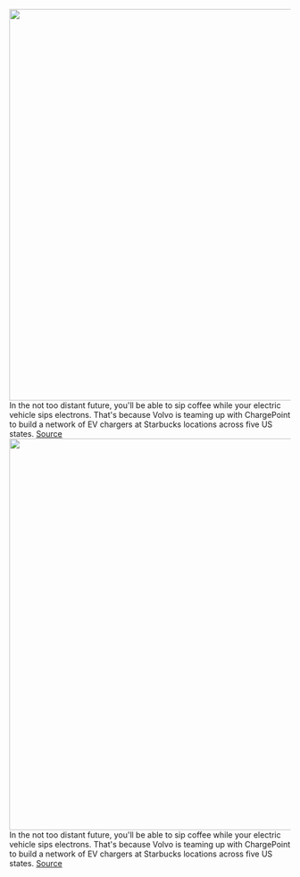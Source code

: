 <img src='https://cdn.vox-cdn.com/thumbor/VjblaDZ8QirvxU0Qx-MzYr5JgfI=/0x0:4000x2762/1200x800/filters:focal(1680x1061:2320x1701)/cdn.vox-cdn.com/uploads/chorus_image/image/70624711/Starbucks_C40.0.jpg' width='700px' /><br/>
In the not too distant future, you'll be able to sip coffee while your electric vehicle sips electrons. That's because Volvo is teaming up with ChargePoint to build a network of EV chargers at Starbucks locations across five US states.
<a href='https://www.theverge.com/2022/3/15/22977536/volvo-chargepoint-ev-chargers-starbucks-dc-fast'> Source <a/><img src='https://cdn.vox-cdn.com/thumbor/VjblaDZ8QirvxU0Qx-MzYr5JgfI=/0x0:4000x2762/1200x800/filters:focal(1680x1061:2320x1701)/cdn.vox-cdn.com/uploads/chorus_image/image/70624711/Starbucks_C40.0.jpg' width='700px' /><br/>
In the not too distant future, you'll be able to sip coffee while your electric vehicle sips electrons. That's because Volvo is teaming up with ChargePoint to build a network of EV chargers at Starbucks locations across five US states.
<a href='https://www.theverge.com/2022/3/15/22977536/volvo-chargepoint-ev-chargers-starbucks-dc-fast'> Source <a/>